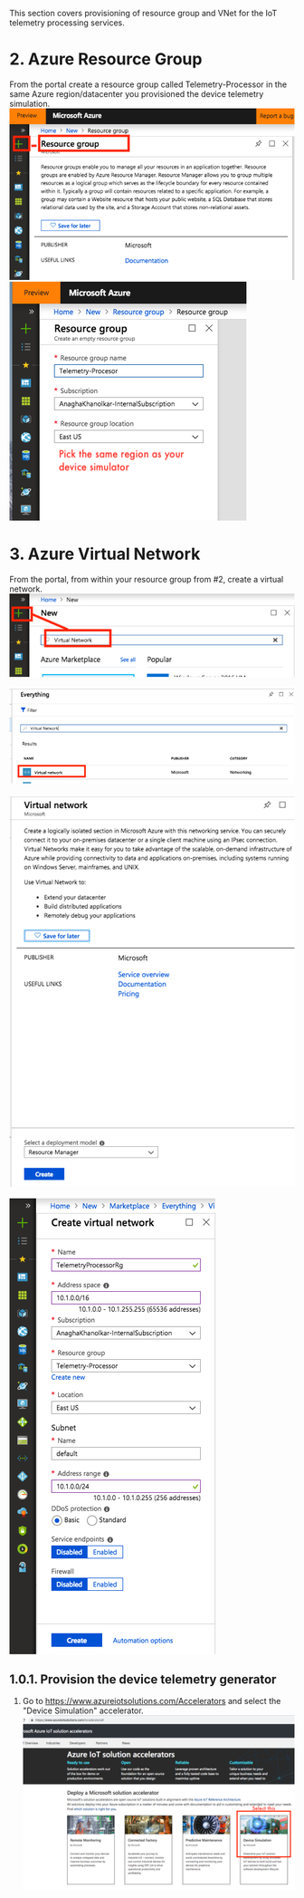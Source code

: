 
This section covers provisioning of resource group and VNet for the IoT telemetry processing services.

# 2. Azure Resource Group
From the portal create a resource group called Telemetry-Processor in the same Azure region/datacenter you provisioned the device telemetry simulation.<br>
![Go to the solution acccelerator page](../images/CreateRG.png)
<br>
![Go to the solution acccelerator page](../images/CreateRG-2.png)

# 3. Azure Virtual Network
From the portal, from within your resource group from #2, create a virtual network.
![Go to the solution acccelerator page](../images/CreateVnet.png)
<br><br>
![Go to the solution acccelerator page](../images/CreateVnet2.png)
<br><br>
![Go to the solution acccelerator page](../images/CreateVnet3.png)
<br><br>
![Go to the solution acccelerator page](../images/CreateVnet4.png)

## 1.0.1. Provision the device telemetry generator 
1.  Go to https://www.azureiotsolutions.com/Accelerators and select the "Device Simulation" accelerator.<br>
![Go to the solution acccelerator page](../images/Simulator1.png)
